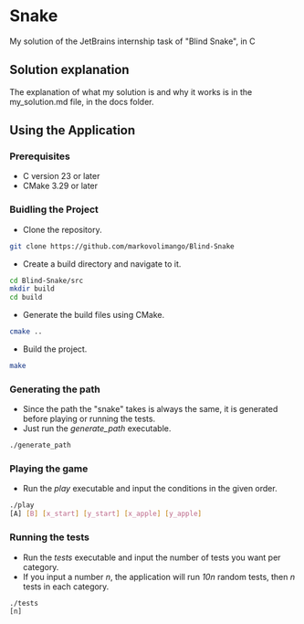 # Snake

My solution of the JetBrains internship task of "Blind Snake", in C

## Solution explanation

The explanation of what my solution is and why it works is in the my_solution.md file, in the docs folder.

## Using the Application

### Prerequisites

- C version 23 or later
- CMake 3.29 or later

### Buidling the Project

- Clone the repository.

```bash
git clone https://github.com/markovolimango/Blind-Snake
```

- Create a build directory and navigate to it.

```bash
cd Blind-Snake/src
mkdir build
cd build
```

- Generate the build files using CMake.

```bash
cmake ..
```

- Build the project.

```bash
make
```

### Generating the path

- Since the path the "snake" takes is always the same, it is generated before playing or running the tests.
- Just run the *generate_path* executable.

```bash
./generate_path
```

### Playing the game

- Run the *play* executable and input the conditions in the given order.

```bash
./play
[A] [B] [x_start] [y_start] [x_apple] [y_apple]
```

### Running the tests

- Run the *tests* executable and input the number of tests you want per category.
- If you input a number *n*, the application will run *10n* random tests, then *n* tests in each category.

```bash
./tests
[n]
```
